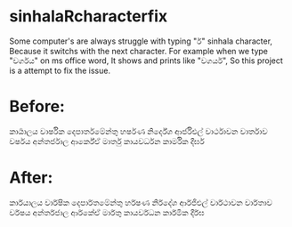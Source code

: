 # sinhalaRcharacterfix
Some computer's are always struggle with typing "ර්" sinhala character, Because it switchs with the next character. For example when we type "වර්ගය" on ms office word,  It shows and prints like "වගර්ය", So this project is a attempt to fix the issue.

# Before:
කාර්‍යාලය වාර්ෂික දෙපාර්තමේන්තු හර්ෂණ නිර්දේශ ආර්ජිඑල් 
වාර්ථාවන වාර්තාව වර්ෂය අන්තර්ජාල ආර්කේඒ මාර්තු 
කායවර්ධන කාර්මික දීර්ඝ
# After:
කාර්‍ර‍යාලය වාර්‍රෂික දෙපාර්‍රතමේන්තු හර්‍රෂණ නිර්‍රදේශ ආර්‍රජිඑල් 
වාර්‍රථාවන වාර්‍රතාව වර්‍රෂය අන්තර්‍රජාල ආර්‍රකේඒ මාර්‍රතු 
කායවර්‍රධන කාර්‍රමික දීර්‍රඝ
